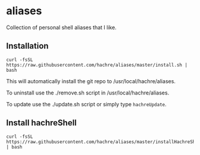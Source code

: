 # aliases

Collection of personal shell aliases that I like.

## Installation

```
curl -fsSL https://raw.githubusercontent.com/hachre/aliases/master/install.sh | bash
```

This will automatically install the git repo to /usr/local/hachre/aliases.

To uninstall use the ./remove.sh script in /usr/local/hachre/aliases.

To update use the ./update.sh script or simply type `hachreUpdate`.

## Install hachreShell
```
curl -fsSL https://raw.githubusercontent.com/hachre/aliases/master/installHachreShell.sh | bash
```

